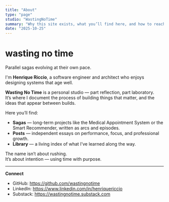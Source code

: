 ```yaml
---
title: "About"
type: "page"
studio: "WastingNoTime"
summary: "Why this site exists, what you’ll find here, and how to reach me."
date: "2025-10-25"
---
```


# wasting no time

Parallel sagas evolving at their own pace.

I'm **Henrique Riccio**, a software engineer and architect who enjoys designing systems that age well.

**Wasting No Time** is a personal studio — part reflection, part laboratory.  
It’s where I document the process of building things that matter, and the ideas that appear between builds.

Here you’ll find:

* **Sagas** — long-term projects like the Medical Appointment System or the Smart Recommender, written as arcs and episodes.
* **Posts** — independent essays on performance, focus, and professional growth.
* **Library** — a living index of what I’ve learned along the way.

The name isn’t about rushing.  
It’s about intention — using time with purpose.

---

**Connect**

- GitHub: https://github.com/wastingnotime
- LinkedIn: https://www.linkedin.com/in/henriquericcio
- Substack: https://wastingnotime.substack.com
